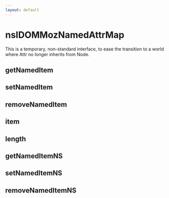 ```yaml
---
layout: default
---
```


# nsIDOMMozNamedAttrMap #

This is a temporary, non-standard interface, to ease the transition to a
world where Attr no longer inherits from Node.


## getNamedItem ##

## setNamedItem ##

## removeNamedItem ##

## item ##

## length ##

## getNamedItemNS ##

## setNamedItemNS ##

## removeNamedItemNS ##
